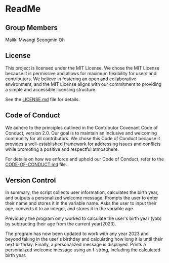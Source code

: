 # ReadMe 

## Group Members

Maliki Mwangi 
Seongmin Oh


## License

This project is licensed under the MIT License. We chose the MIT License because it is permissive and allows for maximum flexibility for users and contributors. We believe in fostering an open and collaborative environment, and the MIT License aligns with our commitment to providing a simple and accessible licensing structure.

See the [LICENSE.md](./LICENSE.md) file for details.

## Code of Conduct

We adhere to the principles outlined in the Contributor Covenant Code of Conduct, version 2.0. Our goal is to maintain an inclusive and welcoming community for all contributors. We chose this Code of Conduct because it provides a well-established framework for addressing issues and conflicts while promoting a positive and respectful atmosphere.

For details on how we enforce and uphold our Code of Conduct, refer to the [CODE-OF-CONDUCT.md](./CODE-OF-CONDUCT.md) file.


## Version Control 

In summary, the script collects user information, calculates the birth year, and outputs a personalized welcome message.
Prompts the user to enter their name and stores it in the variable name.
Asks the user to input their age, converts it to an integer, and stores it in the variable age.

Previously the program only worked to calculate the user's birth year (yob) by subtracting their age from the current year(2023).

The program has now been updated to work with any year 2023 and beyond taking in the user's birthday and calculating how long it is until their next birthday.
Finally, a personalized message is displayed.
Prints a personalized welcome message using an f-string, including the calculated birth year.
